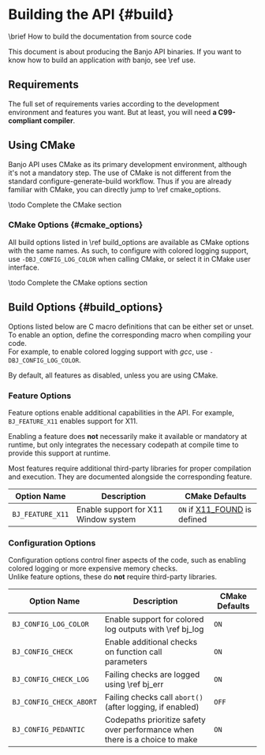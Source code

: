 # Building the API  {#build}

\brief How to build the documentation from source code

This document is about producing the Banjo API binaries.
If you want to know how to build an application *with* banjo, see \ref use.

## Requirements

The full set of requirements varies according to the development environment and features you want. But at least, you will need **a C99-compliant compiler**.

## Using CMake

Banjo API uses CMake as its primary development environment, although it's not a mandatory step.
The use of CMake is not different from the standard configure-generate-build workflow.
Thus if you are already familiar with CMake, you can directly jump to \ref cmake_options.

\todo Complete the CMake section

### CMake Options {#cmake_options}

All build options listed in \ref build_options are available as CMake options with the same names.
As such, to configure with colored logging support, use `-DBJ_CONFIG_LOG_COLOR` when calling CMake, or select it in CMake user interface.

\todo Complete the CMake options section

## Build Options {#build_options}

Options listed below are C macro definitions that can be either set or unset. To enable an option, define the corresponding macro when compiling your code.  
For example, to enable colored logging support with *gcc*, use `-DBJ_CONFIG_LOG_COLOR`.  

By default, all features as disabled, unless you are using CMake.

### Feature Options  

Feature options enable additional capabilities in the API. For example, `BJ_FEATURE_X11` enables support for X11.  

Enabling a feature does **not** necessarily make it available or mandatory at runtime, but only integrates the necessary codepath at compile time to provide this support at runtime.

Most features require additional third-party libraries for proper compilation and execution. They are documented alongside the corresponding feature.  

| Option Name       | Description                          | CMake Defaults                                                                          |
|-------------------|--------------------------------------|-----------------------------------------------------------------------------------------|
| `BJ_FEATURE_X11`  | Enable support for X11 Window system | `ON` if [X11_FOUND](https://cmake.org/cmake/help/latest/module/FindX11.html) is defined |

### Configuration Options  

Configuration options control finer aspects of the code, such as enabling colored logging or more expensive memory checks.  
Unlike feature options, these do **not** require third-party libraries.  

| Option Name             | Description                                                                 | CMake Defaults |
|-------------------------|-----------------------------------------------------------------------------|----------------|
| `BJ_CONFIG_LOG_COLOR`   | Enable support for colored log outputs with \ref bj_log                     | `ON`           |
| `BJ_CONFIG_CHECK`       | Enable additional checks on function call parameters                        | `ON`           |
| `BJ_CONFIG_CHECK_LOG`   | Failing checks are logged using \ref bj_err                                 | `ON`           |
| `BJ_CONFIG_CHECK_ABORT` | Failing checks call `abort()` (after logging, if enabled)                   | `OFF`          |
| `BJ_CONFIG_PEDANTIC`    | Codepaths prioritize safety over performance when there is a choice to make | `ON`           |

